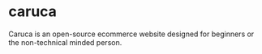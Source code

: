 caruca
======

Caruca is an open-source ecommerce website designed for beginners or the non-technical minded person.
